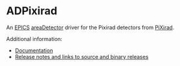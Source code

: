 ADPixirad
===========
An 
[EPICS](http://www.aps.anl.gov/epics)
[areaDetector](https://github.com/areaDetector/areaDetector/blob/master/README.md)
driver for the Pixirad detectors from 
[PiXirad](http://pixirad.pi.infn.it/).

Additional information:
* [Documentation](https://areadetector.github.io/master/ADPixirad/ADPixirad.html)
* [Release notes and links to source and binary releases](RELEASE.md)
